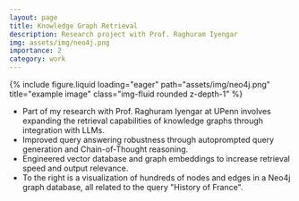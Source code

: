 ```yaml
---
layout: page
title: Knowledge Graph Retrieval
description: Research project with Prof. Raghuram Iyengar
img: assets/img/neo4j.png
importance: 2
category: work
---
```


<div class="row">
    <div class="col-sm mt-3 mt-md-0">
        {% include figure.liquid loading="eager" path="assets/img/neo4j.png" title="example image" class="img-fluid rounded z-depth-1" %}
    </div>
</div>

- Part of my research with Prof. Raghuram Iyengar at UPenn involves expanding the retrieval capabilities of knowledge graphs through integration with LLMs.
- Improved query answering robustness through autoprompted query generation and Chain-of-Thought reasoning.
- Engineered vector database and graph embeddings to increase retrieval speed and output relevance.
- To the right is a visualization of hundreds of nodes and edges in a Neo4j graph database, all related to the query "History of France".
